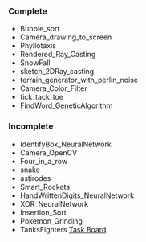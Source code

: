 <h3>Complete</h3>
<ul>
  <li>Bubble_sort</li>
  <li>Camera_drawing_to_screen</li>
  <li>Phyllotaxis</li>
  <li>Rendered_Ray_Casting</li>
  <li>SnowFall</li>
  <li>sketch_2DRay_casting</li>
  <li>terrain_generator_with_perlin_noise</li>
  <li>Camera_Color_Filter</li>
  <li>tick_tack_toe</li>
  <li>FindWord_GeneticAlgorithm</li>
</ul>
<h3>Incomplete</h3>
<ul>
  <li>IdentifyBox_NeuralNetwork</li>
  <li>Camera_OpenCV</li>
  <li>Four_in_a_row</li>
  <li>snake</li>
  <li>astirodes</li>
  <li>Smart_Rockets</li>
  <li>HandWrittenDigits_NeuralNetwork</li>
  <li>XOR_NeuralNetwork</li>
  <li>Insertion_Sort</li>
  <li>Pokemon_Grinding</li>
  <li>TanksFighters <a href="https://trello.com/invite/b/oCmDPaSM/a217f9b845f4ad0889d241875352177d/tankfighters">Task Board</a></li>
</ul>
